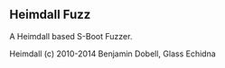 Heimdall Fuzz
-------------

A Heimdall based S-Boot Fuzzer.


Heimdall (c) 2010-2014 Benjamin Dobell, Glass Echidna